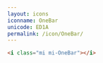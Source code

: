 ```yaml
---
layout: icons
iconname: OneBar
unicode: ED1A
permalink: /icon/OneBar/
---
```


``` html
<i class="mi mi-OneBar"></i>
```
